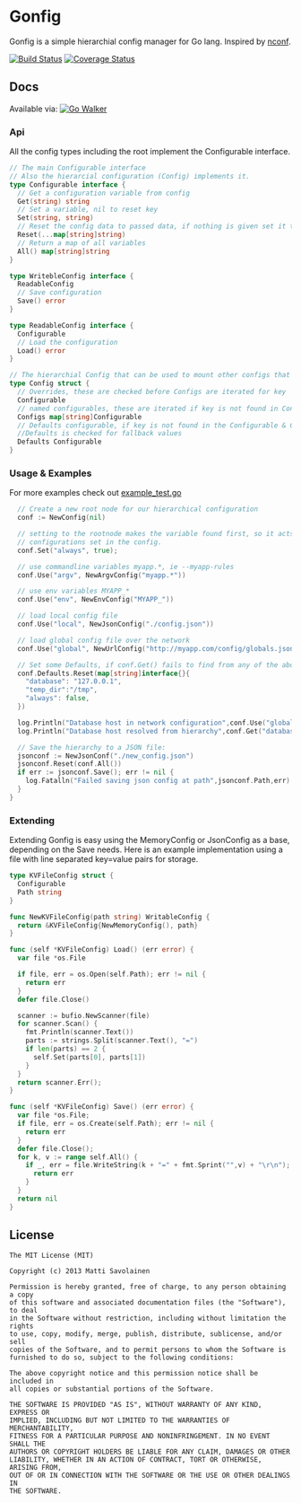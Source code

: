 # Gonfig

Gonfig is a simple hierarchial config manager for Go lang. Inspired by [nconf](https://github.com/flatiron/nconf).

[![Build Status](https://travis-ci.org/Nomon/gonfig.png?branch=master)](https://travis-ci.org/Nomon/gonfig)
[![Coverage Status](https://coveralls.io/repos/Nomon/gonfig/badge.png?branch=HEAD)](https://coveralls.io/r/Nomon/gonfig?branch=HEAD)
## Docs

Available via: [![Go Walker](http://gowalker.org/api/v1/badge)](https://gowalker.org/github.com/Nomon/gonfig)

### Api

All the config types including the root implement the Configurable interface.

```go
// The main Configurable interface
// Also the hierarcial configuration (Config) implements it.
type Configurable interface {
  // Get a configuration variable from config
  Get(string) string
  // Set a variable, nil to reset key
  Set(string, string)
  // Reset the config data to passed data, if nothing is given set it to zero value
  Reset(...map[string]string)
  // Return a map of all variables
  All() map[string]string
}

type WritebleConfig interface {
  ReadableConfig
  // Save configuration
  Save() error
}

type ReadableConfig interface {
  Configurable
  // Load the configuration
  Load() error
}

// The hierarchial Config that can be used to mount other configs that are searched for keys by Get
type Config struct {
  // Overrides, these are checked before Configs are iterated for key
  Configurable
  // named configurables, these are iterated if key is not found in Config
  Configs map[string]Configurable
  // Defaults configurable, if key is not found in the Configurable & Configurables in Config,
  //Defaults is checked for fallback values
  Defaults Configurable
}
```

### Usage & Examples

For more examples check out [example_test.go](https://github.com/Nomon/gonfig/blob/master/example_test.go)


```go
  // Create a new root node for our hierarchical configuration
  conf := NewConfig(nil)

  // setting to the rootnode makes the variable found first, so it acts as an override for all the other
  // configurations set in the config.
  conf.Set("always", true);

  // use commandline variables myapp.*, ie --myapp-rules
  conf.Use("argv", NewArgvConfig("myapp.*"))

  // use env variables MYAPP_*
  conf.Use("env", NewEnvConfig("MYAPP_"))

  // load local config file
  conf.Use("local", NewJsonConfig("./config.json"))

  // load global config file over the network
  conf.Use("global", NewUrlConfig("http://myapp.com/config/globals.json"))

  // Set some Defaults, if conf.Get() fails to find from any of the above configurations it will fall back to these.
  conf.Defaults.Reset(map[string]interface{}{
    "database": "127.0.0.1",
    "temp_dir":"/tmp",
    "always": false,
  })

  log.Println("Database host in network configuration",conf.Use("global").Get("database"))
  log.Println("Database host resolved from hierarchy",conf.Get("database"))

  // Save the hierarchy to a JSON file:
  jsonconf := NewJsonConf("./new_config.json")
  jsonconf.Reset(conf.All())
  if err := jsonconf.Save(); err != nil {
    log.Fatalln("Failed saving json config at path",jsonconf.Path,err)
  }
}
```

### Extending

Extending Gonfig is easy using the MemoryConfig or JsonConfig as a base, depending on the Save needs.
Here is an example implementation using a file with line separated key=value pairs for storage.


```go
type KVFileConfig struct {
  Configurable
  Path string
}

func NewKVFileConfig(path string) WritableConfig {
  return &KVFileConfig{NewMemoryConfig(), path}
}

func (self *KVFileConfig) Load() (err error) {
  var file *os.File

  if file, err = os.Open(self.Path); err != nil {
    return err
  }
  defer file.Close()

  scanner := bufio.NewScanner(file)
  for scanner.Scan() {
    fmt.Println(scanner.Text())
    parts := strings.Split(scanner.Text(), "=")
    if len(parts) == 2 {
      self.Set(parts[0], parts[1])
    }
  }
  return scanner.Err();
}

func (self *KVFileConfig) Save() (err error) {
  var file *os.File;
  if file, err = os.Create(self.Path); err != nil {
    return err
  }
  defer file.Close();
  for k, v := range self.All() {
    if _, err = file.WriteString(k + "=" + fmt.Sprint("",v) + "\r\n"); err != nil {
      return err
    }
  }
  return nil
}
```


## License

```text
The MIT License (MIT)

Copyright (c) 2013 Matti Savolainen

Permission is hereby granted, free of charge, to any person obtaining a copy
of this software and associated documentation files (the "Software"), to deal
in the Software without restriction, including without limitation the rights
to use, copy, modify, merge, publish, distribute, sublicense, and/or sell
copies of the Software, and to permit persons to whom the Software is
furnished to do so, subject to the following conditions:

The above copyright notice and this permission notice shall be included in
all copies or substantial portions of the Software.

THE SOFTWARE IS PROVIDED "AS IS", WITHOUT WARRANTY OF ANY KIND, EXPRESS OR
IMPLIED, INCLUDING BUT NOT LIMITED TO THE WARRANTIES OF MERCHANTABILITY,
FITNESS FOR A PARTICULAR PURPOSE AND NONINFRINGEMENT. IN NO EVENT SHALL THE
AUTHORS OR COPYRIGHT HOLDERS BE LIABLE FOR ANY CLAIM, DAMAGES OR OTHER
LIABILITY, WHETHER IN AN ACTION OF CONTRACT, TORT OR OTHERWISE, ARISING FROM,
OUT OF OR IN CONNECTION WITH THE SOFTWARE OR THE USE OR OTHER DEALINGS IN
THE SOFTWARE.
```
